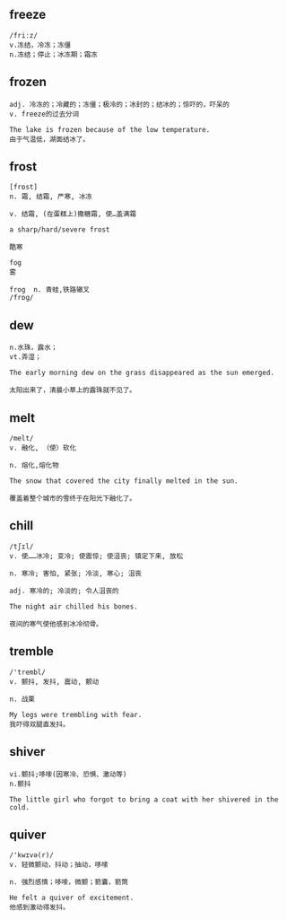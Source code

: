 ## freeze
```
/friːz/
v.冻结，冷冻；冻僵
n.冻结；停止；冰冻期；霜冻
```
## frozen
```
adj. 冷冻的；冷藏的；冻僵；极冷的；冰封的；结冰的；惊吓的，吓呆的
v. freeze的过去分词

The lake is frozen because of the low temperature.
由于气温低，湖面结冰了。
```

## frost
```
[frɒst]
n. 霜, 结霜, 严寒, 冰冻

v. 结霜, (在蛋糕上)撒糖霜, 使…盖满霜

a sharp/hard/severe frost

酷寒

fog
雾

frog  n. 青蛙,铁路辙叉
/frɒɡ/
```

## dew
```
n.水珠，露水；
vt.弄湿；

The early morning dew on the grass disappeared as the sun emerged.

太阳出来了，清晨小草上的露珠就不见了。
```

## melt
```
/melt/
v. 融化, （使）软化

n. 熔化,熔化物

The snow that covered the city finally melted in the sun.

覆盖着整个城市的雪终于在阳光下融化了。
```

## chill
```
/tʃɪl/
v. 使……冰冷; 变冷; 使震惊; 使沮丧; 镇定下来, 放松

n. 寒冷; 害怕, 紧张; 冷淡, 寒心; 沮丧

adj. 寒冷的; 冷淡的; 令人沮丧的

The night air chilled his bones.

夜间的寒气使他感到冰冷彻骨。
```

## tremble
```
/'trembl/
v. 颤抖, 发抖, 震动, 颤动

n. 战栗

My legs were trembling with fear.
我吓得双腿直发抖。
```

## shiver
```
vi.颤抖;哆嗦(因寒冷、恐惧、激动等)
n.颤抖

The little girl who forgot to bring a coat with her shivered in the cold.
```

## quiver
```
/'kwɪvə(r)/
v. 轻微颤动，抖动；抽动，哆嗦

n. 强烈感情；哆嗦，微颤；箭囊，箭筒

He felt a quiver of excitement.
他感到激动得发抖。
```